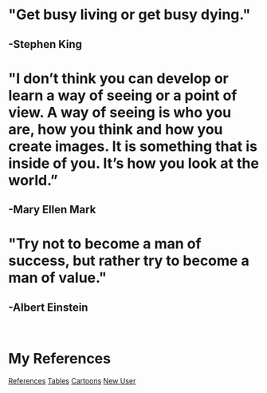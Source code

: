 # "Get busy living or get busy dying."   
## -Stephen King

# "I don’t think you can develop or learn a way of seeing or a point of view. A way of seeing is who you are, how you think and how you create images. It is something that is inside of you. It’s how you look at the world.”  
## -Mary Ellen Mark

# "Try not to become a man of success, but rather try to become a man of value."  
## -Albert Einstein


</br>


<h1>My References</h1>

[References](reference.html)
[Tables](tables.html)
[Cartoons](cartoons.html)
[New User](newuser.html)
